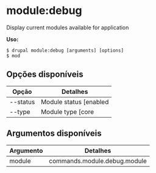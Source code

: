 # module:debug
Display current modules available for application

**Uso:**
```
$ drupal module:debug [arguments] [options]
$ mod  
```

## Opções disponíveis
Opção | Detalhes
-------|-------------
--status | Module status [enabled|disabled]
--type | Module type [core|no-core]

## Argumentos disponíveis
Argumento | Detalhes
---------|-------------
module | commands.module.debug.module
